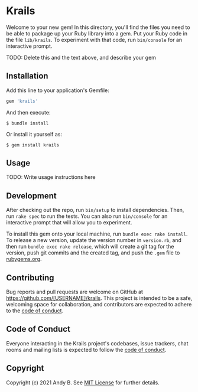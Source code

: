 # Krails

Welcome to your new gem! In this directory, you'll find the files you need to be able to package up your Ruby library into a gem. Put your Ruby code in the file `lib/krails`. To experiment with that code, run `bin/console` for an interactive prompt.

TODO: Delete this and the text above, and describe your gem

## Installation

Add this line to your application's Gemfile:

```ruby
gem 'krails'
```

And then execute:

    $ bundle install

Or install it yourself as:

    $ gem install krails

## Usage

TODO: Write usage instructions here

## Development

After checking out the repo, run `bin/setup` to install dependencies. Then, run `rake spec` to run the tests. You can also run `bin/console` for an interactive prompt that will allow you to experiment.

To install this gem onto your local machine, run `bundle exec rake install`. To release a new version, update the version number in `version.rb`, and then run `bundle exec rake release`, which will create a git tag for the version, push git commits and the created tag, and push the `.gem` file to [rubygems.org](https://rubygems.org).

## Contributing

Bug reports and pull requests are welcome on GitHub at https://github.com/[USERNAME]/krails. This project is intended to be a safe, welcoming space for collaboration, and contributors are expected to adhere to the [code of conduct](https://github.com/[USERNAME]/krails/blob/master/CODE_OF_CONDUCT.md).

## Code of Conduct

Everyone interacting in the Krails project's codebases, issue trackers, chat rooms and mailing lists is expected to follow the [code of conduct](https://github.com/[USERNAME]/krails/blob/master/CODE_OF_CONDUCT.md).

## Copyright

Copyright (c) 2021 Andy B. See [MIT License](LICENSE.txt) for further details.